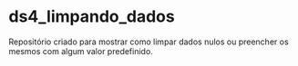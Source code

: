 # ds4_limpando_dados
Repositório criado para mostrar como limpar dados nulos ou preencher os mesmos com algum valor predefinido.
